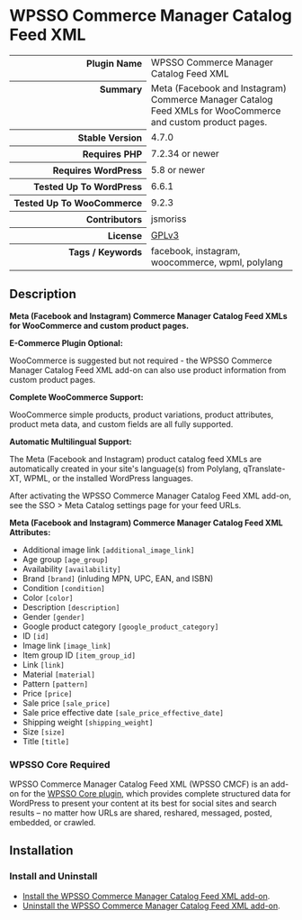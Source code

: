 <h1>WPSSO Commerce Manager Catalog Feed XML</h1>

<table>
<tr><th align="right" valign="top" nowrap>Plugin Name</th><td>WPSSO Commerce Manager Catalog Feed XML</td></tr>
<tr><th align="right" valign="top" nowrap>Summary</th><td>Meta (Facebook and Instagram) Commerce Manager Catalog Feed XMLs for WooCommerce and custom product pages.</td></tr>
<tr><th align="right" valign="top" nowrap>Stable Version</th><td>4.7.0</td></tr>
<tr><th align="right" valign="top" nowrap>Requires PHP</th><td>7.2.34 or newer</td></tr>
<tr><th align="right" valign="top" nowrap>Requires WordPress</th><td>5.8 or newer</td></tr>
<tr><th align="right" valign="top" nowrap>Tested Up To WordPress</th><td>6.6.1</td></tr>
<tr><th align="right" valign="top" nowrap>Tested Up To WooCommerce</th><td>9.2.3</td></tr>
<tr><th align="right" valign="top" nowrap>Contributors</th><td>jsmoriss</td></tr>
<tr><th align="right" valign="top" nowrap>License</th><td><a href="https://www.gnu.org/licenses/gpl.txt">GPLv3</a></td></tr>
<tr><th align="right" valign="top" nowrap>Tags / Keywords</th><td>facebook, instagram, woocommerce, wpml, polylang</td></tr>
</table>

<h2>Description</h2>

<!-- about -->

<p><strong>Meta (Facebook and Instagram) Commerce Manager Catalog Feed XMLs for WooCommerce and custom product pages.</strong></p>

<p><strong>E-Commerce Plugin Optional:</strong></p>

<p>WooCommerce is suggested but not required - the WPSSO Commerce Manager Catalog Feed XML add-on can also use product information from custom product pages.</p>

<p><strong>Complete WooCommerce Support:</strong></p>

<p>WooCommerce simple products, product variations, product attributes, product meta data, and custom fields are all fully supported.</p>

<!-- /about -->

<p><strong>Automatic Multilingual Support:</strong></p>

<p>The Meta (Facebook and Instagram) product catalog feed XMLs are automatically created in your site's language(s) from Polylang, qTranslate-XT, WPML, or the installed WordPress languages.</p>

<p>After activating the WPSSO Commerce Manager Catalog Feed XML add-on, see the SSO &gt; Meta Catalog settings page for your feed URLs.</p>

<p><strong>Meta (Facebook and Instagram) Commerce Manager Catalog Feed XML Attributes:</strong></p>

<ul>
<li>Additional image link <code>&#91;additional_image_link&#93;</code></li>
<li>Age group <code>&#91;age_group&#93;</code></li>
<li>Availability <code>&#91;availability&#93;</code></li>
<li>Brand <code>&#91;brand&#93;</code> (inluding MPN, UPC, EAN, and ISBN)</li>
<li>Condition <code>&#91;condition&#93;</code></li>
<li>Color <code>&#91;color&#93;</code></li>
<li>Description <code>&#91;description&#93;</code></li>
<li>Gender <code>&#91;gender&#93;</code></li>
<li>Google product category <code>&#91;google_product_category&#93;</code></li>
<li>ID <code>&#91;id&#93;</code></li>
<li>Image link <code>&#91;image_link&#93;</code></li>
<li>Item group ID <code>&#91;item_group_id&#93;</code></li>
<li>Link <code>&#91;link&#93;</code></li>
<li>Material <code>&#91;material&#93;</code></li>
<li>Pattern <code>&#91;pattern&#93;</code></li>
<li>Price <code>&#91;price&#93;</code></li>
<li>Sale price <code>&#91;sale_price&#93;</code></li>
<li>Sale price effective date <code>&#91;sale_price_effective_date&#93;</code></li>
<li>Shipping weight <code>&#91;shipping_weight&#93;</code></li>
<li>Size <code>&#91;size&#93;</code></li>
<li>Title <code>&#91;title&#93;</code></li>
</ul>

<h3>WPSSO Core Required</h3>

<p>WPSSO Commerce Manager Catalog Feed XML (WPSSO CMCF) is an add-on for the <a href="https://wordpress.org/plugins/wpsso/">WPSSO Core plugin</a>, which provides complete structured data for WordPress to present your content at its best for social sites and search results – no matter how URLs are shared, reshared, messaged, posted, embedded, or crawled.</p>

<h2>Installation</h2>

<h3 class="top">Install and Uninstall</h3>

<ul>
<li><a href="https://wpsso.com/docs/plugins/wpsso-commerce-manager-catalog-feed/installation/install-the-plugin/">Install the WPSSO Commerce Manager Catalog Feed XML add-on</a>.</li>
<li><a href="https://wpsso.com/docs/plugins/wpsso-commerce-manager-catalog-feed/installation/uninstall-the-plugin/">Uninstall the WPSSO Commerce Manager Catalog Feed XML add-on</a>.</li>
</ul>

